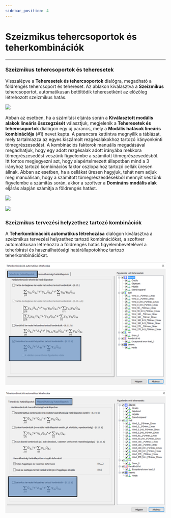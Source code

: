 ```yaml
---
sidebar_position: 4
---
```

# Szeizmikus tehercsoportok és teherkombinációk
---
<!-- wp:heading {"level":3} -->

### Szeizmikus tehercsoportok és teheresetek

<!-- /wp:heading -->

<!-- wp:paragraph {"align":"justify"} -->

Visszalépve a **Teheresetek és tehercsoportok** dialógra, megadható a földrengés tehercsoport és tehereset. Az ablakon kiválasztva a **Szeizmikus** tehercsoportot, automatikusan betöltődik teheresetként az előzőleg létrehozott szeizmikus hatás.

<!-- /wp:paragraph -->

<!-- wp:image {"align":"center","id":37794,"width":443,"height":489,"sizeSlug":"full","linkDestination":"media","className":"is-style-editorskit-rounded"} -->

[![](https://consteelsoftware.com/wp-content/uploads/2022/06/dial_foldrenges_tehercsoport.png)](./img/wp-content-uploads-2022-06-dial_foldrenges_tehercsoport.png)

<!-- /wp:image -->

<!-- wp:paragraph -->

Abban az esetben, ha a számítási eljárás során a **Kiválasztott modális alakok lineáris összegzését** választjuk, megjelenik a **Teheresetek és tehercsoportok** dialógon egy új parancs, mely a **Modális hatások lineáris kombinációja** (#1) nevet kapta. A parancsra kattintva megnyílik a táblázat, mely tartalmazza az egyes kiszámolt rezgésalakokhoz tartozó irányonkénti tömegrészesedést. A kombinációs faktorok manuális megadásával megadhatjuk, hogy egy adott rezgésalak adott irányába mekkora tömegrészesedést veszünk figyelembe a számított tömegrészesedésből.  
Itt fontos megjegyezni azt, hogy alapértelmezett állapotban mind a 3 irányhoz tartozó kombinációs faktor oszlopaihoz tartozó cellák üresen állnak. Abban az esetben, ha a cellákat üresen hagyjuk, tehát nem adjuk meg manuálisan, hogy a számított tömegrészesdésekből mennyit veszünk figyelembe a számítás során, akkor a szoftver a **Domináns modális alak** eljárás alapján számítja a földrengés hatást.

<!-- /wp:paragraph -->

<!-- wp:columns -->

<!-- wp:column -->

<!-- wp:image {"align":"center","id":37786,"sizeSlug":"full","linkDestination":"media","className":"is-style-editorskit-rounded"} -->

[![](https://consteelsoftware.com/wp-content/uploads/2022/06/dial_foldrenges_tehercsoport_linearis.png)](./img/wp-content-uploads-2022-06-dial_foldrenges_tehercsoport_linearis.png)

<!-- /wp:image -->

<!-- /wp:column -->

<!-- wp:column -->

<!-- wp:image {"align":"center","id":37778,"sizeSlug":"full","linkDestination":"media","className":"is-style-editorskit-rounded"} -->

[![](https://consteelsoftware.com/wp-content/uploads/2022/06/dial_foldrenges_tehercsoport_linearis_2.png)](./img/wp-content-uploads-2022-06-dial_foldrenges_tehercsoport_linearis_2.png)

<!-- /wp:image -->

<!-- /wp:column -->

<!-- /wp:columns -->

<!-- wp:heading {"level":3} -->

### Szeizmikus tervezési helyzethez tartozó kombinációk

<!-- /wp:heading -->

<!-- wp:paragraph {"align":"justify"} -->

A **Teherkombinációk automatikus létrehozása** dialógon kiválasztva a szeizmikus tervezési helyzethez tartozó kombinációkat, a szoftver automatikusan létrehozza a földrengés hatás figyelembevételével a teherbírási és használhatósági határállapotokhoz tartozó teherkombinációkat.

<!-- /wp:paragraph -->

<!-- wp:columns -->

<!-- wp:column -->

<!-- wp:image {"align":"center","id":37770,"sizeSlug":"large","linkDestination":"media","className":"is-style-editorskit-rounded"} -->

[![](./img/wp-content-uploads-2022-06-dial_foldrenges_kombinaciok_teherbirasi-1024x780.png)](https://consteelsoftware.com/wp-content/uploads/2022/06/dial_foldrenges_kombinaciok_teherbirasi.png)

<!-- /wp:image -->

<!-- /wp:column -->

<!-- wp:column -->

<!-- wp:image {"align":"center","id":37762,"sizeSlug":"large","linkDestination":"media","className":"is-style-editorskit-rounded"} -->

[![](./img/wp-content-uploads-2022-06-dial_foldrenges_kombinaciok_hasznalhatosagi-1024x781.png)](https://consteelsoftware.com/wp-content/uploads/2022/06/dial_foldrenges_kombinaciok_hasznalhatosagi.png)

<!-- /wp:image -->

<!-- /wp:column -->

<!-- /wp:columns -->

<!-- wp:paragraph -->

<!-- /wp:paragraph -->
